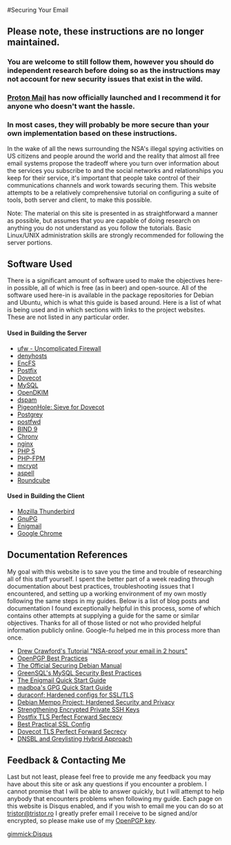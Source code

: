 #Securing Your Email

## Please note, these instructions are no longer maintained.
### You are welcome to still follow them, however you should do independent research before doing so as the instructions may not account for new security issues that exist in the wild.
### [Proton Mail](https://protonmail.com/) has now officially launched and I recommend it for anyone who doesn't want the hassle.
### In most cases, they will probably be more secure than your own implementation based on these instructions.

In the wake of all the news surrounding the NSA's illegal spying activities on US citizens and people around the world and the reality that almost all free email systems propose the tradeoff where you turn over information about the services you subscribe to and the social networks and relationships you keep for their service, it's important that people take control of their communications channels and work towards securing them.  This website attempts to be a relatively comprehensive tutorial on configuring a suite of tools, both server and client, to make this possible.

Note: The material on this site is presented in as straightforward a manner as possible, but assumes that you are capable of doing research on anything you do not understand as you follow the tutorials.  Basic Linux/UNIX administration skills are strongly recommended for following the server portions.


Software Used
-------------

There is a significant amount of software used to make the objectives here-in possible, all of which is free (as in beer) and open-source.  All of the software used here-in is available in the package repositories for Debian and Ubuntu, which is what this guide is based around.  Here is a list of what is being used and in which sections with links to the project websites.  These are not listed in any particular order.

#### Used in Building the Server

* [ufw - Uncomplicated Firewall](https://launchpad.net/ufw)
* [denyhosts](http://denyhosts.sourceforge.net/)
* [EncFS](http://www.arg0.net/encfs)
* [Postfix](http://www.postfix.org/)
* [Dovecot](http://www.dovecot.org/)
* [MySQL](https://www.mysql.com/)
* [OpenDKIM](http://www.opendkim.org/)
* [dspam](http://dspam.nuclearelephant.com/)
* [PigeonHole: Sieve for Dovecot](http://pigeonhole.dovecot.org/)
* [Postgrey](http://postgrey.schweikert.ch/)
* [postfwd](http://postfwd.org/)
* [BIND 9](https://www.isc.org/downloads/bind/)
* [Chrony](http://chrony.tuxfamily.org/)
* [nginx](http://nginx.org/)
* [PHP 5](http://php.net/)
* [PHP-FPM](http://php-fpm.org/)
* [mcrypt](http://postfwd.org/)
* [aspell](http://aspell.net/)
* [Roundcube](http://roundcube.net/)


#### Used in Building the Client

* [Mozilla Thunderbird](https://www.mozilla.org/en-US/thunderbird/)
* [GnuPG](https://www.gnupg.org/)
* [Enigmail](https://www.enigmail.net/home/index.php)
* [Google Chrome](https://www.google.com/intl/en-US/chrome/browser/)



Documentation References
------------------------

My goal with this website is to save you the time and trouble of researching all of this stuff yourself.  I spent the better part of a week reading through documentation about best practices, troubleshooting issues that I encountered, and setting up a working environment of my own mostly following the same steps in my guides.  Below is a list of blog posts and documentation I found exceptionally helpful in this process, some of which contains other attempts at supplying a guide for the same or similar objectives.  Thanks for all of those listed or not who provided helpful information publicly online.  Google-fu helped me in this process more than once.

* [Drew Crawford's Tutorial "NSA-proof your email in 2 hours"](http://sealedabstract.com/code/nsa-proof-your-e-mail-in-2-hours/)
* [OpenPGP Best Practices](https://help.riseup.net/en/gpg-best-practices)
* [The Official Securing Debian Manual](https://www.debian.org/doc/manuals/securing-debian-howto/)
* [GreenSQL's MySQL Security Best Practices](http://www.greensql.com/content/mysql-security-best-practices-hardening-mysql-tips)
* [The Enigmail Quick Start Guide](https://www.enigmail.net/documentation/quickstart.php)
* [madboa's GPG Quick Start Guide](http://www.madboa.com/geek/gpg-quickstart/)
* [duraconf: Hardened configs for SSL/TLS](https://github.com/ioerror/duraconf)
* [Debian Mempo Project: Hardened Security and Privacy](http://mempo.org/)
* [Strengthening Encrypted Private SSH Keys](https://pthree.org/2013/05/27/strengthen-your-private-encrypted-ssh-keys/)
* [Postfix TLS Perfect Forward Secrecy](http://www.postfix.org/FORWARD_SECRECY_README.html)
* [Best Practical SSL Config](http://www.internetstaff.com/blog/best-practical-ssl-configuration/)
* [Dovecot TLS Perfect Forward Secrecy](https://sys4.de/en/blog/2013/08/15/dovecot-tls-perfect-forward-secrecy/)
* [DNSBL and Greylisting Hybrid Approach](http://www.danplanet.com/blog/2010/09/01/a-dnsbl-and-greylisting-hybrid-approach/)


Feedback & Contacting Me
------------------------

Last but not least, please feel free to provide me any feedback you may have about this site or ask any questions if you encounter a problem.  I cannot promise that I will be able to answer quickly, but I will attempt to help anybody that encounters problems when following my guide.  Each page on this website is Disqus enabled, and if you wish to email me you can do so at tristor@tristor.ro  I greatly prefer email I receive to be signed and/or encrypted, so please make use of my [OpenPGP key](http://keypolicy.tristor.ro/key/tristor.asc).

[gimmick:Disqus](tristor)

